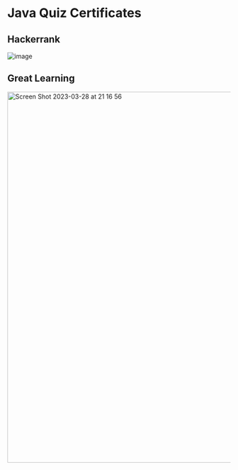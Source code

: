 # Java Quiz Certificates

## Hackerrank
![image](https://user-images.githubusercontent.com/114371692/228267356-02350b31-e384-4371-917f-d9deab0bae1a.png)

## Great Learning
<img width="837" alt="Screen Shot 2023-03-28 at 21 16 56" src="https://user-images.githubusercontent.com/114371692/228267695-ec04a728-cd1e-4d9f-af6f-3aca5ceacb62.png">


